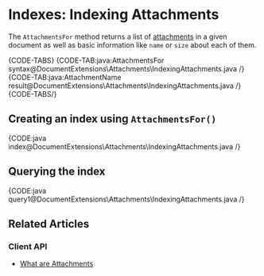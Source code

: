# Indexes: Indexing Attachments

The `AttachmentsFor` method returns a list of 
[attachments](../document-extensions/attachments/what-are-attachments) 
in a given document as well as basic information like `name` or `size` 
about each of them.

{CODE-TABS}
{CODE-TAB:java:AttachmentsFor syntax@DocumentExtensions\Attachments\IndexingAttachments.java /}
{CODE-TAB:java:AttachmentName result@DocumentExtensions\Attachments\IndexingAttachments.java /}
{CODE-TABS/}

## Creating an index using `AttachmentsFor()`

{CODE:java index@DocumentExtensions\Attachments\IndexingAttachments.java /}

## Querying the index

{CODE:java query1@DocumentExtensions\Attachments\IndexingAttachments.java /}

## Related Articles

### Client API

- [What are Attachments](../document-extensions/attachments/what-are-attachments)
